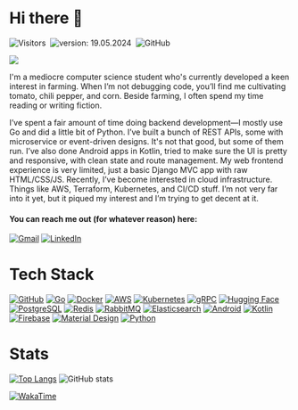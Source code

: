 # Hi there 👋

![Visitors](https://komarev.com/ghpvc/?username=ziliscite&style=flat&label=visitors&color=blue)&nbsp;
![version: 19.05.2024](https://img.shields.io/badge/version-24.05.2025-blue)&nbsp;
![GitHub](https://img.shields.io/github/followers/ziliscite?label=follow&style=social&color=blue)&nbsp;

![](https://art.pixilart.com/sr5z4f3573c19caws3.gif)

I'm a mediocre computer science student who's currently developed a keen interest in farming. When I’m not debugging code, you’ll find me cultivating tomato, chili pepper, and corn. Beside farming, I often spend my time reading or writing fiction. 

I’ve spent a fair amount of time doing backend development—I mostly use Go and did a little bit of Python. I’ve built a bunch of REST APIs, some with microservice or event-driven designs. It's not that good, but some of them run. I’ve also done Android apps in Kotlin, tried to make sure the UI is pretty and responsive, with clean state and route management. My web frontend experience is very limited, just a basic Django MVC app with raw HTML/CSS/JS. Recently, I’ve become interested in cloud infrastructure. Things like AWS, Terraform, Kubernetes, and CI/CD stuff. I’m not very far into it yet, but it piqued my interest and I’m trying to get decent at it.

#### You can reach me out (for whatever reason) here:   
[![Gmail](https://img.shields.io/badge/Gmail-D14836?style=for-the-badge&logo=gmail&logoColor=white)](mailto:manzil.akbar@gmail.com)
[![LinkedIn](https://img.shields.io/badge/LinkedIn-0077B5?style=for-the-badge&logo=linkedin&logoColor=white)](https://www.linkedin.com/in/ziliscite)

# Tech Stack  
[![GitHub](https://img.shields.io/badge/GitHub-181717?style=for-the-badge&logo=github&logoColor=white)](https://github.com)
[![Go](https://img.shields.io/badge/Go-00ADD8?style=for-the-badge&logo=go&logoColor=white)](https://golang.org)
[![Docker](https://img.shields.io/badge/Docker-2496ED?style=for-the-badge&logo=docker&logoColor=white)](https://www.docker.com)
[![AWS](https://img.shields.io/badge/AWS-232F3E?style=for-the-badge&logo=amazonwebservices&logoColor=white)](https://aws.amazon.com)
[![Kubernetes](https://img.shields.io/badge/Kubernetes-326CE5?style=for-the-badge&logo=kubernetes&logoColor=white)](https://kubernetes.io)
[![gRPC](https://img.shields.io/badge/gRPC-4285F4?style=for-the-badge&logo=google&logoColor=white)](https://grpc.io)
[![Hugging Face](https://img.shields.io/badge/Hugging%20Face-FFED29?style=for-the-badge&logo=huggingface&logoColor=black)](https://huggingface.co)
[![PostgreSQL](https://img.shields.io/badge/PostgreSQL-4169E1?style=for-the-badge&logo=postgresql&logoColor=white)](https://www.postgresql.org)
[![Redis](https://img.shields.io/badge/Redis-DC382D?style=for-the-badge&logo=redis&logoColor=white)](https://redis.io)
[![RabbitMQ](https://img.shields.io/badge/RabbitMQ-FF6600?style=for-the-badge&logo=rabbitmq&logoColor=white)](https://www.rabbitmq.com)
[![Elasticsearch](https://img.shields.io/badge/Elasticsearch-005571?style=for-the-badge&logo=elasticsearch&logoColor=white)](https://www.elastic.co)
[![Android](https://img.shields.io/badge/Android-3DDC84?style=for-the-badge&logo=android&logoColor=white)](https://www.android.com)
[![Kotlin](https://img.shields.io/badge/Kotlin-7F52FF?style=for-the-badge&logo=kotlin&logoColor=white)](https://kotlinlang.org)
[![Firebase](https://img.shields.io/badge/Firebase-FF9900?style=for-the-badge&logo=firebase&logoColor=white)](https://firebase.google.com)
[![Material Design](https://img.shields.io/badge/Material%20Design-757575?style=for-the-badge&logo=material-design&logoColor=white)](https://material.io)
[![Python](https://img.shields.io/badge/Python-3776AB?style=for-the-badge&logo=python&logoColor=white)](https://www.python.org)

# Stats
[![Top Langs](https://github-readme-stats.vercel.app/api/top-langs?username=ziliscite&hide=jupyter%20notebook&layout=compact&theme=dracula)](https://github.com/ziliscite)
![GitHub stats](https://github-readme-stats.vercel.app/api?username=ziliscite&theme=dracula\&hide=issues\&show_icons=true)

[![WakaTime](https://github-readme-stats.vercel.app/api/wakatime?username=@ziliscite&theme=dracula\&layout=compact)](https://github.com/ziliscite)
